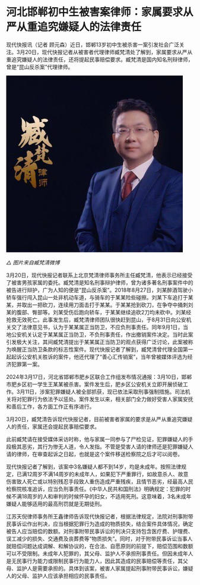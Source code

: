 # 河北邯郸初中生被害案律师：家属要求从严从重追究嫌疑人的法律责任

现代快报讯（记者
顾元森）近日，邯郸13岁初中生被杀害一案引发社会广泛关注。3月20日，现代快报记者从被害者代理律师臧梵清处了解到，家属要求从严从重追究嫌疑人的法律责任，还将提起民事赔偿要求。臧梵清是国内知名刑辩律师，曾是“昆山反杀案”代理律师。

![243680f0ad9545aaef4372af016c1e42.jpg](https://raw.githubusercontent.com/qqhsx/qqnews_image/main/2024/03/20/河北邯郸初中生被害案律师：家属要求从严从重追究嫌疑人的法律责任/243680f0ad9545aaef4372af016c1e42.jpg)

_△ 图片来自臧梵清微博_

3月20日，现代快报记者联系上北京梵清律师事务所主任臧梵清，他表示已经接受了被害男孩家属的委托。臧梵清是知名刑事辩护律师，曾为诸多著名刑事案件中的被告进行辩护，广为人知的便是“昆山反杀案”。2018年8月27日，刘某醉酒驾驶小轿车强行闯入昆山一处非机动车道，与骑车的于某某险些碰擦。刘某下车追打于某某，并取出一把砍刀，连续用刀面击打于某某。于某某抢到砍刀，在争夺中捅刺刘某的腹部、臀部等。刘某受伤后跑向轿车，于某某继续追砍2刀均未砍中。刘某经抢救无效死亡。此事发生后，臧梵清律师团队很快赶到昆山，于8月31日向公安机关交了法律意见书，认为于某某属正当防卫，不应负刑事责任。同年9月1日，当地公安机关认定于某某属正当防卫，不负刑事责任，作出撤销案件决定。当时此案引发极大关注，其间臧梵清提出于某某属正当防卫的观点获得广泛讨论，此案被称为唤醒正当防卫条款的标志性案件。现代快报记者了解到，臧梵清曾代理全国第一起起诉公安机关胜诉的案件，他还代理了“善心汇传销案”，当年曾被媒体评选为经济犯罪第一案。

2024年3月17日，河北省邯郸市肥乡区联合工作组发布情况通报：3月10日，邯郸市肥乡区初一学生王某某被杀害。案件发生后，肥乡区公安机关立即开展侦破工作。3月11日，涉案犯罪嫌疑人被全部抓获，现已依法采取刑事强制措施。司法机关将对犯罪行为依法予以惩处。案件发生以来，相关部门全力做好受害人家属安抚和善后工作，各方面工作正有序进行。

3月20日，臧梵清告诉现代快报记者，目前被害者家属的要求是从严从重追究嫌疑人的责任，家属还会提起民事赔偿要求。

此前臧梵请在接受媒体采访时称，他与家属一同参与了尸检见证，犯罪嫌疑人的手段极其恶劣，其行为惨无人道，令人发指。不管是受害人请的律师还是犯罪嫌疑人请的律师，在审查起诉之日起，也就是这个案件移送检察院之后才可以阅卷。

现代快报记者了解到，该案中3名嫌疑人都不到14岁，均是未成年。按照法律规定，已满12周岁不满14周岁的未成年人，如果犯下严重罪行，如故意杀人、故意伤害致人死亡或以特别残忍手段致人重伤造成严重残疾，且情节恶劣，经最高人民检察院核准追诉，应当负刑事责任。《中华人民共和国刑法》明确规定：犯罪的时候不满18周岁的人和审判的时候怀孕的妇女，不适用死刑。这意味着，3名未成年嫌疑人能够适用的最高刑罚就是无期徒刑。

江苏天倪律师事务所王鑫律师告诉现代快报记者，根据法律规定，法院对刑事附带民事诉讼作出判决，应当根据犯罪行为造成的物质损失，结合案件具体情况，确定被告人应当赔偿的数额。对刑事附带民事诉讼的判决只支持包含医疗费、护理费、误工减少的损失、交通费及丧葬费等“物质损失”。同时，对于附带民事诉讼当事人就赔偿问题达成调解、和解协议的，在合法、自愿原则的前提下，赔偿范围和数额可以不受限制。未成年人犯罪的，其父母、监护人不承担刑事责任。但因未成年人是无民事行为能力或限制民事行为能力人，因此其造成的民事赔偿等责任，其父母、监护人是需要承担的。具体到该案，被害人家属提起刑事附带民事诉讼，嫌疑人的父母、监护人应该承担相应的民事责任。

